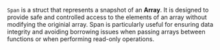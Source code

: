 


`Span` is a struct that represents a snapshot of an **Array**. It is designed to provide safe and controlled access to the elements of an array without modifying the originial array. Span is particularly useful for ensuring data integrity and avoiding borrowing issues when passing arrays between functions or when performing read-only operations.

